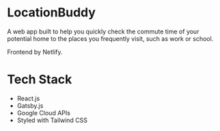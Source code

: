 # LocationBuddy
A web app built to help you quickly check the commute time of your potential home to the places you frequently visit, such as work or school.

Frontend by Netlify.

# Tech Stack
- React.js
- Gatsby.js
- Google Cloud APIs
- Styled with Tailwind CSS
